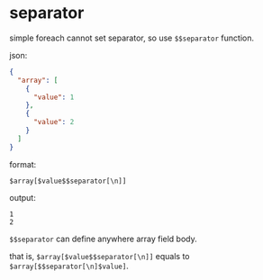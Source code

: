 # separator

simple foreach cannot set separator, so use `$$separator` function.

json:

```json
{
  "array": [
    {
      "value": 1
    },
    {
      "value": 2
    }
  ]
}
```

format:

```
$array[$value$$separator[\n]]
```

output:

```
1
2
```

`$$separator` can define anywhere array field body.

that is, `$array[$value$$separator[\n]]` equals to `$array[$$separator[\n]$value]`.
